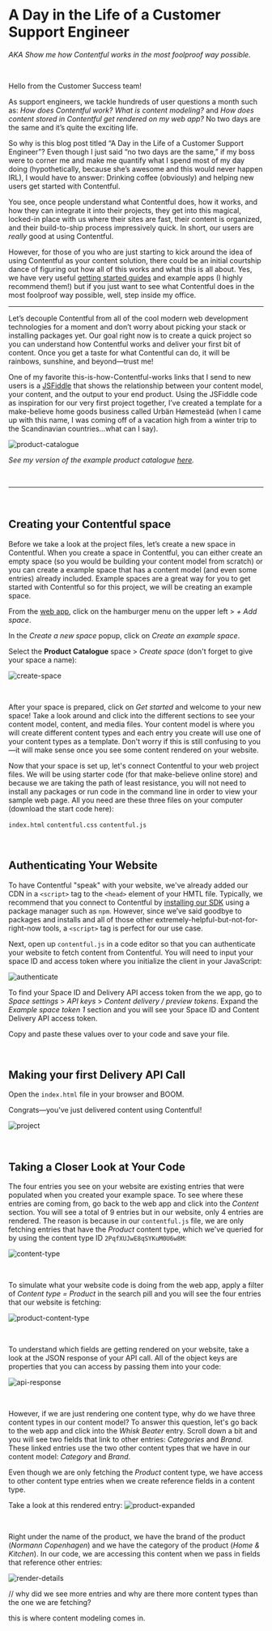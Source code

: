 # A Day in the Life of a Customer Support Engineer

_AKA Show me how Contentful works in the most foolproof way possible._

<br>

Hello from the Customer Success team!

As support engineers, we tackle hundreds of user questions a month such as: _How does Contentful work? What is content modeling?_ and _How does content stored in Contentful get rendered on my web app?_ No two days are the same and it’s quite the exciting life.

So why is this blog post titled “A Day in the Life of a Customer Support Engineer”? Even though I just said “no two days are the same,” if my boss were to corner me and make me quantify what I spend most of my day doing (hypothetically, because she’s awesome and this would never happen IRL), I would have to answer: Drinking coffee (obviously) and helping new users get started with Contentful.

You see, once people understand what Contentful does, how it works, and how they can integrate it into their projects, they get into this magical, locked-in place with us where their sites are fast, their content is organized, and their build-to-ship process impressively quick. In short, our users are _really_ good at using Contentful.

However, for those of you who are just starting to kick around the idea of using Contentful as your content solution, there could be an initial courtship dance of figuring out how all of this works and what this is all about. Yes, we have very useful [getting started guides](https://www.contentful.com/developers/docs/tutorials/general/get-started/) and example apps (I highly recommend them!) but if you just want to see what Contentful does in the most foolproof way possible, well, step inside my office.

<hr>

Let’s decouple Contentful from all of the cool modern web development technologies for a moment and don’t worry about picking your stack or installing packages yet. Our goal right now is to create a quick project so you can understand how Contentful works and deliver your first bit of content. Once you get a taste for what Contentful can do, it will be rainbows, sunshine, and beyond&mdash;trust me!

One of my favorite this-is-how-Contentful-works links that I send to new users is a [JSFiddle](https://jsfiddle.net/contentful/kefaj4s8/) that shows the relationship between your content model, your content, and the output to your end product. Using the JSFiddle code as inspiration for our very first project together, I’ve created a template for a make-believe home goods business called Urbän Hømesteäd (when I came up with this name, I was coming off of a vacation high from a winter trip to the Scandinavian countries...what can I say).

![product-catalogue](images/template.png)

_See my version of the example product catalogue [here](https://christineywang.github.io/product-catalogue/)._

<br>
<hr>
<br>

## Creating your Contentful space

Before we take a look at the project files, let’s create a new space in Contentful. When you create a space in Contentful, you can either create an empty space (so you would be building your content model from scratch) or you can create a example space that has a content model (and even some entries) already included. Example spaces are a great way for you to get started with Contentful so for this project, we will be creating an example space.

From the [web app](https://be.contentful.com/login), click on the hamburger menu on the upper left > _+ Add space_.

In the _Create a new space_ popup, click on _Create an example space_.

Select the **Product Catalogue** space > _Create space_ (don't forget to give your space a name):

![create-space](images/create_space.png)

<br>

After your space is prepared, click on _Get started_ and welcome to your new space! Take a look around and click into the different sections to see your content model, content, and media files. Your content model is where you will create different content types and each entry you create will use one of your content types as a template. Don't worry if this is still confusing to you&mdash;it will make sense once you see some content rendered on your website.

Now that your space is set up, let's connect Contentful to your web project files. We will be using starter code (for that make-believe online store) and because we are taking the path of least resistance, you will not need to install any packages or run code in the command line in order to view your sample web page. All you need are these three files on your computer (download the start code here):

`index.html`
`contentful.css`
`contentful.js`

<br>

## Authenticating Your Website

To have Contentful "speak" with your website, we've already added our CDN in a `<script>` tag to the `<head>` element of your HMTL file.
Typically, we recommend that you connect to Contentful by [installing our SDK](https://github.com/contentful/contentful.js#installation) using a package manager such as `npm`. However, since we’ve said goodbye to packages and installs and all of those other extremely-helpful-but-not-for-right-now tools, a `<script>` tag is perfect for our use case.

Next, open up `contentful.js` in a code editor so that you can authenticate your website to fetch content from Contentful. You will need to input your space ID and access token where you initialize the client in your JavaScript:

![authenticate](images/authenticate.png)

To find your Space ID and Delivery API access token from the we app, go to _Space settings_ > _API keys_ > _Content delivery / preview tokens_. Expand the _Example space token 1_ section and you will see your Space ID and Content Delivery API access token.

Copy and paste these values over to your code and save your file.

<br>

## Making your first Delivery API Call

Open the `index.html` file in your browser and BOOM.

Congrats&mdash;you've just delivered content using Contentful!

![project](images/project.png)

<br>

## Taking a Closer Look at Your Code

The four entries you see on your website are existing entries that were populated when you created your example space. To see where these entries are coming from, go back to the web app and click into the _Content_ section. You will see a total of 9 entries but in our website, only 4 entries are rendered. The reason is because in our `contentful.js` file, we are only fetching entries that have the _Product_ content type, which we've queried for by using the content type ID `2PqfXUJwE8qSYKuM0U6w8M`:

![content-type](images/content-type.png)

<br>

To simulate what your website code is doing from the web app, apply a filter of _Content type = Product_ in the search pill and you will see the four entries that our website is fetching:

![product-content-type](images/product-content-type.png)

<br>

To understand which fields are getting rendered on your website, take a look at the JSON response of your API call. All of the object keys are properties that you can access by passing them into your code:

![api-response](images/api-response.png)

<br>

However, if we are just rendering one content type, why do we have three content types in our content model? To answer this question, let's go back to the web app and click into the _Whisk Beater_ entry. Scroll down a bit and you will see two fields that link to other entries: _Categories_ and _Brand_. These linked entries use the two other content types that we have in our content model: _Category_ and _Brand_.

Even though we are only fetching the _Product_ content type, we have access to other content type entries when we create reference fields in a content type.

Take a look at this rendered entry:
![product-expanded](images/product-expanded.png)

<br>

Right under the name of the product, we have the brand of the product (_Normann Copenhagen_) and we have the category of the product (_Home & Kitchen_). In our code, we are accessing this content when we pass in fields that reference other entries:

![render-details](images/render-details.png)

// why did we see more entries and why are there more content types than the one we are fetching?

this is where content modeling comes in.
